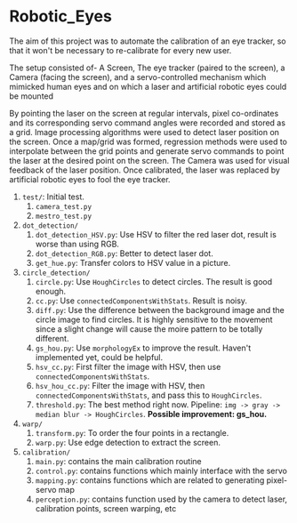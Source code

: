 # Robotic_Eyes
The aim of this project was to automate the calibration of an eye tracker, so that it won't be necessary to re-calibrate for every new user.

The setup consisted of- A Screen, The eye tracker (paired to the screen), a Camera (facing the screen), and a servo-controlled mechanism which mimicked human eyes and on which a laser and artificial robotic eyes could be mounted

By pointing the laser on the screen at regular intervals, pixel co-ordinates and its corresponding servo command angles were recorded and stored as a grid. Image processing algorithms were used to detect laser position on the screen. Once a map/grid was formed, regression methods were used to interpolate between the grid points and generate servo commands to point the laser at the desired point on the screen. The Camera was used for visual feedback of the laser position. Once calibrated, the laser was replaced by artificial robotic eyes to fool the eye tracker.

1. `test/`: Initial test.
   1. `camera_test.py`
   2. `mestro_test.py`
2. `dot_detection/`
   1. `dot_detection_HSV.py`: Use HSV to filter the red laser dot, result is worse than using RGB.
   2. `dot_detection_RGB.py`: Better to detect laser dot.
   3. `get_hue.py`: Transfer colors to HSV value in a picture.
3. `circle_detection/`
   1. `circle.py`: Use `HoughCircles` to detect circles. The result is good enough.
   2. `cc.py`: Use `connectedComponentsWithStats`. Result is noisy.
   3. `diff.py`: Use the difference between the background image and the circle image to find circles. It is highly sensitive to the movement since a slight change will cause the moire pattern to be totally different. 
   4. `gs_hou.py`: Use `morphologyEx` to improve the result. Haven't implemented yet, could be helpful.
   5. `hsv_cc.py`: First filter the image with HSV, then use `connectedComponentsWithStats`.
   6. `hsv_hou_cc.py`: Filter the image with HSV, then `connectedComponentsWithStats`, and pass this to `HoughCircles`.
   7. `threshold.py`: The best method right now. Pipeline: `img -> gray -> median blur -> HoughCircles`. **Possible improvement: gs_hou.**
4. `warp/`
   1. `transform.py`: To order the four points in a rectangle.
   2. `warp.py`: Use edge detection to extract the screen.
5. `calibration/`
   1. `main.py`: contains the main calibration routine
   2. `control.py`: contains functions which mainly interface with the servo
   3. `mapping.py`: contains functions which are related to generating pixel-servo map
   4. `perception.py`: contains function used by the camera to detect laser, calibration points, screen warping, etc

